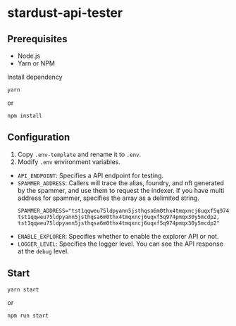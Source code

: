 # stardust-api-tester

## Prerequisites

- Node.js
- Yarn or NPM

Install dependency

```
yarn
```
or

```
npm install
```
## Configuration

1. Copy `.env-template` and rename it to `.env`.
2. Modify `.env` environment variables.

- `API_ENDPOINT`: Specifies a API endpoint for testing.
- `SPAMMER_ADDRESS`: Callers will trace the alias, foundry, and nft generated by the spammer, and use them to request the indexer. If you have multi address for spammer, specifies the array as a delimited string.
  ```
  SPAMMER_ADDRESS="tst1qqweu75ldpyann5jsthqsa6m0thx4tmqxncj6uqxf5q974pmqx30y5mcdp2, tst1qqweu75ldpyann5jsthqsa6m0thx4tmqxncj6uqxf5q974pmqx30y5mcdp2, tst1qqweu75ldpyann5jsthqsa6m0thx4tmqxncj6uqxf5q974pmqx30y5mcdp2"
  ```
- `ENABLE_EXPLORER`: Specifies whether to enable the explorer API or not.
- `LOGGER_LEVEL`: Specifies the logger level. You can see the API response at the `debug` level.

## Start

```
yarn start
```

or 

```
npm run start
```